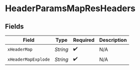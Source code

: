 # HeaderParamsMapResHeaders


## Fields

| Field               | Type                | Required            | Description         |
| ------------------- | ------------------- | ------------------- | ------------------- |
| `xHeaderMap`        | *String*            | :heavy_check_mark:  | N/A                 |
| `xHeaderMapExplode` | *String*            | :heavy_check_mark:  | N/A                 |